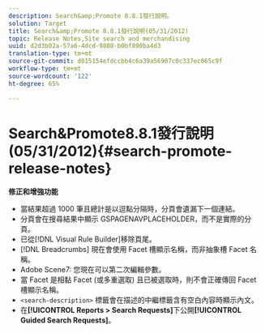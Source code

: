 ```yaml
---
description: Search&amp;Promote 8.8.1發行說明。
solution: Target
title: Search&amp;Promote 8.8.1發行說明(05/31/2012)
topic: Release Notes,Site search and merchandising
uuid: d2d3b02a-57a6-4dcd-9808-b0bf890ba4d3
translation-type: tm+mt
source-git-commit: d015154efdccbb4c6a39a56907c0c337ec065c9f
workflow-type: tm+mt
source-wordcount: '122'
ht-degree: 65%

---
```



# Search&amp;Promote8.8.1發行說明(05/31/2012){#search-promote-release-notes}

**修正和增強功能**

* 當結果超過 1000 筆且總計是以逗點分隔時，分頁會遺漏下一個連結。
* 分頁會在搜尋結果中顯示 GSPAGENAVPLACEHOLDER，而不是實際的分頁。
* 已從[!DNL Visual Rule Builder]移除頁尾。
* [!DNL Breadcrumbs] 現在會使用 Facet 槽顯示名稱，而非抽象槽 Facet 名稱。
* Adobe Scene7: 您現在可以第二次編輯參數。
* 當 Facet 是相黏 Facet (或多重選取) 且已被選取時，則不會正確傳回 Facet 槽顯示名稱。
* `<search-description>` 標籤會在描述的中繼標籤含有空白內容時顯示內文。
* 在&#x200B;**[!UICONTROL Reports > Search Requests]**&#x200B;下公開&#x200B;**[!UICONTROL Guided Search Requests]**。

